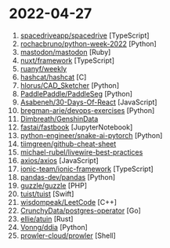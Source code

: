 # 2022-04-27

1. [spacedriveapp/spacedrive](https://github.com/spacedriveapp/spacedrive "Spacedrive is an open source cross-platform file explorer, powered by a virtual distributed filesystem written in Rust.") [TypeScript]
2. [rochacbruno/python-week-2022](https://github.com/rochacbruno/python-week-2022 "Template Para a Python Week 2002 - 25 a 29 de Abril na Linux Tips") [Python]
3. [mastodon/mastodon](https://github.com/mastodon/mastodon "Your self-hosted, globally interconnected microblogging community") [Ruby]
4. [nuxt/framework](https://github.com/nuxt/framework "The Hybrid Vue(3) Framework.") [TypeScript]
5. [ruanyf/weekly](https://github.com/ruanyf/weekly "科技爱好者周刊，每周五发布") 
6. [hashcat/hashcat](https://github.com/hashcat/hashcat "World's fastest and most advanced password recovery utility") [C]
7. [hlorus/CAD_Sketcher](https://github.com/hlorus/CAD_Sketcher "Constraint-based geometry sketcher for blender") [Python]
8. [PaddlePaddle/PaddleSeg](https://github.com/PaddlePaddle/PaddleSeg "Easy-to-use image segmentation library with awesome pre-trained model zoo, supporting wide-range of practical tasks in Semantic Segmentation, Interactive Segmentation, Panoptic Segmentation, Image Matting, etc.") [Python]
9. [Asabeneh/30-Days-Of-React](https://github.com/Asabeneh/30-Days-Of-React "30 Days of React challenge is a step by step guide to learn React in 30 days. It requires HTML, CSS, and JavaScript knowledge. You should be comfortable with JavaScript before you start to React. If you are not comfortable with JavaScript check out 30DaysOfJavaScript. This is a continuation of 30 Days Of JS. This challenge may take more than 100…") [JavaScript]
10. [bregman-arie/devops-exercises](https://github.com/bregman-arie/devops-exercises "Linux, Jenkins, AWS, SRE, Prometheus, Docker, Python, Ansible, Git, Kubernetes, Terraform, OpenStack, SQL, NoSQL, Azure, GCP, DNS, Elastic, Network, Virtualization. DevOps Interview Questions") [Python]
11. [Dimbreath/GenshinData](https://github.com/Dimbreath/GenshinData "Repository containing the game data for the game Genshin Impact.") 
12. [fastai/fastbook](https://github.com/fastai/fastbook "The fastai book, published as Jupyter Notebooks") [JupyterNotebook]
13. [python-engineer/snake-ai-pytorch](https://github.com/python-engineer/snake-ai-pytorch "") [Python]
14. [tiimgreen/github-cheat-sheet](https://github.com/tiimgreen/github-cheat-sheet "A list of cool features of Git and GitHub.") 
15. [michael-rubel/livewire-best-practices](https://github.com/michael-rubel/livewire-best-practices "Laravel Livewire Best Practices") 
16. [axios/axios](https://github.com/axios/axios "Promise based HTTP client for the browser and node.js") [JavaScript]
17. [ionic-team/ionic-framework](https://github.com/ionic-team/ionic-framework "A powerful cross-platform UI toolkit for building native-quality iOS, Android, and Progressive Web Apps with HTML, CSS, and JavaScript.") [TypeScript]
18. [pandas-dev/pandas](https://github.com/pandas-dev/pandas "Flexible and powerful data analysis / manipulation library for Python, providing labeled data structures similar to R data.frame objects, statistical functions, and much more") [Python]
19. [guzzle/guzzle](https://github.com/guzzle/guzzle "Guzzle, an extensible PHP HTTP client") [PHP]
20. [tuist/tuist](https://github.com/tuist/tuist "🚀 Create, maintain, and interact with Xcode projects at scale") [Swift]
21. [wisdompeak/LeetCode](https://github.com/wisdompeak/LeetCode "This repository contains the solutions and explanations to the algorithm problems on LeetCode. Only medium or above are included. All are written in C++/Python and implemented by myself. The problems attempted multiple times are labelled with hyperlinks.") [C++]
22. [CrunchyData/postgres-operator](https://github.com/CrunchyData/postgres-operator "Production PostgreSQL for Kubernetes, from high availability Postgres clusters to full-scale database-as-a-service.") [Go]
23. [ellie/atuin](https://github.com/ellie/atuin "🐢 Magical shell history") [Rust]
24. [Vonng/ddia](https://github.com/Vonng/ddia "《Designing Data-Intensive Application》DDIA中文翻译") [Python]
25. [prowler-cloud/prowler](https://github.com/prowler-cloud/prowler "Prowler is an Open Source security tool to perform AWS security best practices assessments, audits, incident response, continuous monitoring, hardening and forensics readiness. It contains more than 200 controls covering CIS, PCI-DSS, ISO27001, GDPR, HIPAA, FFIEC, SOC2, AWS FTR, ENS and custom security frameworks. Enterprise version:") [Shell]
